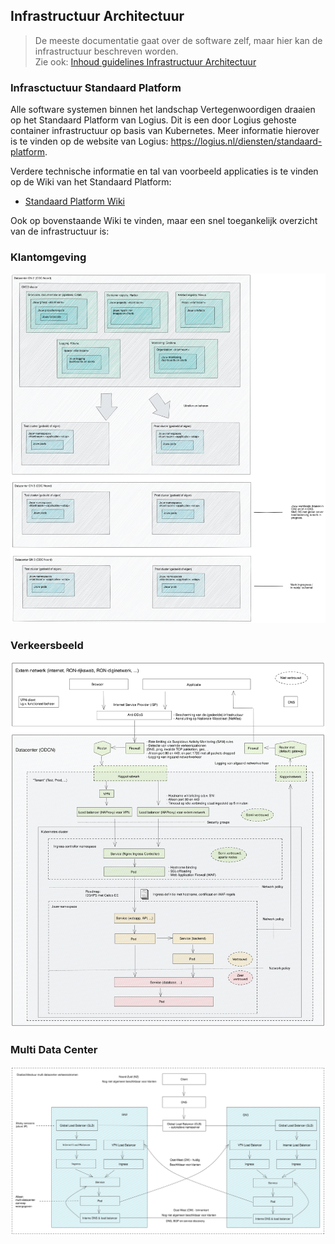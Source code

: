 ## Infrastructuur Architectuur

> De meeste documentatie gaat over de software zelf, maar hier kan de infrastructuur beschreven worden.  
> Zie ook: [Inhoud guidelines Infrastructuur Architectuur](https://structurizr.com/help/documentation/infrastructure-architecture)

### Infrasctuctuur Standaard Platform

Alle software systemen binnen het landschap Vertegenwoordigen draaien op het Standaard Platform van Logius. Dit is een door Logius gehoste container infrastructuur op basis van Kubernetes. Meer informatie hierover is te vinden op de website van Logius: https://logius.nl/diensten/standaard-platform.

Verdere technische informatie en tal van voorbeeld applicaties is te vinden op de Wiki van het Standaard Platform:

-   [Standaard Platform Wiki](https://gitlab.cicd.s15m.nl/sp-docs/publiek/-/wikis/home)

Ook op bovenstaande Wiki te vinden, maar een snel toegankelijk overzicht van de infrastructuur is:

### Klantomgeving

![Klantomgeving](images/Jouw_klantomgeving.svg)

### Verkeersbeeld

![SP verkeersbeeld](images/Verkeersbeeld.svg)

### Multi Data Center

![Multi Data Center](images/MultiDC.svg)
